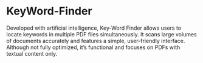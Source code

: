 # KeyWord-Finder
Developed with artificial intelligence, Key-Word Finder allows users to locate keywords in multiple PDF files simultaneously. It scans large volumes of documents accurately and features a simple, user-friendly interface. Although not fully optimized, it’s functional and focuses on PDFs with textual content only.

